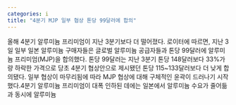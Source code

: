 ```yaml
---
categories: i
title: "4분기 MJP 일부 협상 톤당 99달러에 합의"
---
```

올해 4분기 알루미늄 프리미엄이 지난 3분기보다 더 떨어졌다. 로이터에 따르면, 지난 3일 일부 일본 알루미늄 구매자들은 글로벌 알루미늄 공급자들과 톤당 99달러에 알루미늄 프리미엄(MJP)을 합의했다. 톤당 99달러는 지난 3분기 톤당 148달러보다 33%가량 하락한 가격으로 당초 4분기 협상안으로 제시됐던 톤당 115~133달러보다 더 낮게 합의됐다. 일부 협상이 마무리됨에 따라 MJP 협상에 대해 구체적인 윤곽이 드러나기 시작했다.4분기 알루미늄 프리미엄이 대폭 인하된 데에는 일본에서 알루미늄 수요가 줄어듦과 동시에 알루미늄